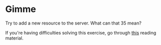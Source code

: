 # Gimme

Try to add a new resource to the server.
What can that 35 mean?

If you're having difficulties solving this exercise, go through [this](../../../reading/browsers.md#curl) reading material.
